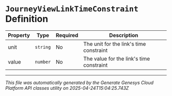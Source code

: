 # `JourneyViewLinkTimeConstraint` Definition

| Property | Type | Required | Description |
|----------|------|----------|-------------|
| unit | `string` | No | The unit for the link's time constraint |
| value | `number` | No | The value for the link's time constraint |

---

*This file was automatically generated by the Generate Genesys Cloud Platform API classes utility on 2025-04-24T15:04:25.743Z*